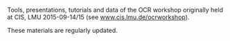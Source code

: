 Tools, presentations, tutorials and data of the OCR workshop originally held at CIS, LMU 2015-09-14/15 (see www.cis.lmu.de/ocrworkshop).

These materials are regularly updated.
